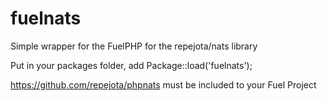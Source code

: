 # fuelnats
Simple wrapper for the FuelPHP for the repejota/nats library

Put in your packages folder, add Package::load('fuelnats');

https://github.com/repejota/phpnats must be included to your Fuel Project
